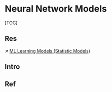 # Neural Network Models

[TOC]



## Res
↗ [ML Learning Models (Statistic Models)](../../Machine%20Learning/2️⃣%20ML%20Learning%20Models%20(Statistic%20Models)/ML%20Learning%20Models%20(Statistic%20Models).md)



## Intro


## Ref

